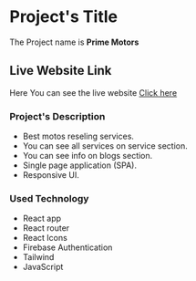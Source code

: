 # Project's Title

The Project name is **Prime Motors**

## Live Website Link

Here You can see the live website [Click here]()

### Project's Description

* Best motos reseling services.
* You can see all services on service section.
* You can see info on blogs section.
* Single page application (SPA).
* Responsive UI.

### Used Technology

* React app
* React router
* React Icons
* Firebase Authentication
* Tailwind 
* JavaScript